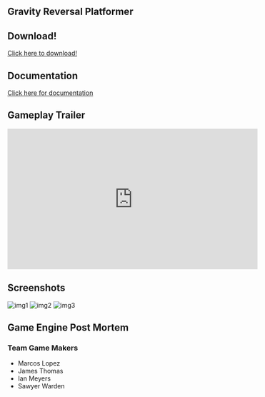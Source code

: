 ## Gravity Reversal Platformer


## Download!

[Click here to download!](https://drive.google.com/file/d/1PyzGENBetStNtAaP_eVr0y1MNYDckj6W/view?usp=sharing)


## Documentation
[Click here for documentation](Docs/html/index.html)

## Gameplay Trailer


<iframe width="560" height="315" src="https://www.youtube.com/embed/nuksXo96LBw" frameborder="0" allow="accelerometer; autoplay; encrypted-media; gyroscope; picture-in-picture" allowfullscreen></iframe>



## Screenshots

![img1](/Docs/scrrenshot1.png)
![img2](/Docs/screenshot2.png)
![img3](/Docs/screenshot3.png)


## Game Engine Post Mortem


### Team Game Makers
- Marcos Lopez
- James Thomas
- Ian Meyers
- Sawyer Warden
